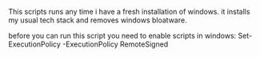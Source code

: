 This scripts runs any time i have a fresh installation of windows. it installs my usual tech stack and removes windows bloatware. 

before you can run this script you need to enable scripts in windows: 
Set-ExecutionPolicy -ExecutionPolicy RemoteSigned

